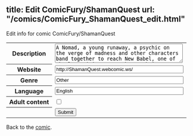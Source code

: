 title: Edit ComicFury/ShamanQuest
url: "/comics/ComicFury_ShamanQuest_edit.html"
---
Edit info for comic ComicFury/ShamanQuest

<form name="comic" action="http://gaepostmail.appspot.com/comic/" method="post">
<table class="comicinfo">
<tr>
<th>Description</th><td><textarea name="description" cols="40" rows="3">A Nomad, a young runaway, a psychic on the verge of madness and other characters band together to reach New Babel, one of the last cities on Earth. On their way stands the Wastelands, huge desert filled with mad prophets, power-hunger mafias, bizarre creatures and the looming threat of a World-scale conspiracy...</textarea></td>
</tr>
<tr>
<th>Website</th><td><input type="text" name="url" value="http://ShamanQuest.webcomic.ws/" size="40"/></td>
</tr>
<tr>
<th>Genre</th><td><input type="text" name="genre" value="Other" size="40"/></td>
</tr>
<tr>
<th>Language</th><td><input type="text" name="language" value="English" size="40"/></td>
</tr>
<tr>
<th>Adult content</th><td><input type="checkbox" name="adult" value="adult" /></td>
</tr>
<tr>
<th></th><td>
<input type="hidden" name="comic" value="ComicFury_ShamanQuest" />
<input type="submit" name="submit" value="Submit" />
</td>
</tr>
</table>
</form>

Back to the [comic](ComicFury_ShamanQuest.html).
